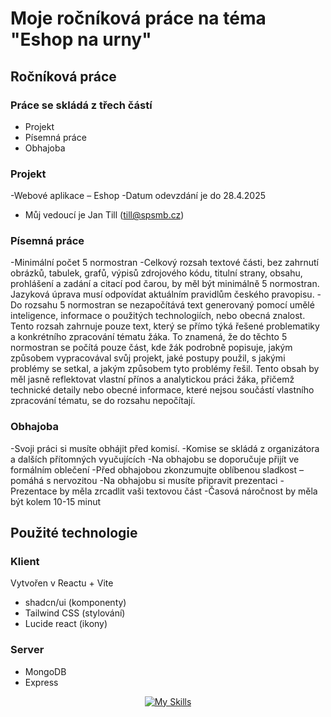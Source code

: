 # Moje ročníková práce na téma "Eshop na urny"
## Ročníková práce
### Práce se skládá z třech částí
- Projekt
- Písemná práce
- Obhajoba
### Projekt
-Webové aplikace – Eshop
-Datum odevzdání je do 28.4.2025
- Můj vedoucí je Jan Till (till@spsmb.cz)
### Písemná práce
-Minimální počet 5 normostran
-Celkový rozsah textové části, bez zahrnutí obrázků, tabulek, grafů, výpisů zdrojového kódu, titulní strany, obsahu, prohlášení a zadání a citací pod čarou, by měl být minimálně 5 normostran. Jazyková úprava musí odpovídat aktuálním pravidlům českého pravopisu.
-Do rozsahu 5 normostran se nezapočítává text generovaný pomocí umělé inteligence, informace o použitých technologiích, nebo obecná znalost. Tento rozsah zahrnuje pouze text, který se přímo týká řešené problematiky a konkrétního zpracování tématu žáka. To znamená, že do těchto 5 normostran se počítá pouze část, kde žák podrobně popisuje, jakým způsobem vypracovával svůj projekt, jaké postupy použil, s jakými problémy se setkal, a jakým způsobem tyto problémy řešil. Tento obsah by měl jasně reflektovat vlastní přínos a analytickou práci žáka, přičemž technické detaily nebo obecné informace, které nejsou součástí vlastního zpracování tématu, se do rozsahu nepočítají.
### Obhajoba
-Svoji práci si musíte obhájit před komisí.
-Komise se skládá z organizátora a dalších přítomných vyučujících
-Na obhajobu se doporučuje přijít ve formálním oblečení 
-Před obhajobou zkonzumujte oblíbenou sladkost – pomáhá s nervozitou
-Na obhajobu si musíte připravit prezentaci
-Prezentace by měla zrcadlit vaši textovou část
-Časová náročnost by měla být kolem 10-15 minut
## Použité technologie
### Klient
Vytvořen v Reactu + Vite
- shadcn/ui (komponenty)
- Tailwind CSS (stylování)
- Lucide react (ikony)
### Server
- MongoDB
- Express

<div align=center>
  
  [![My Skills](https://skillicons.dev/icons?i=js,mongodb,html,css,express,react,nodejs,tailwind&perline=4)](https://skillicons.dev)
  
</div>
